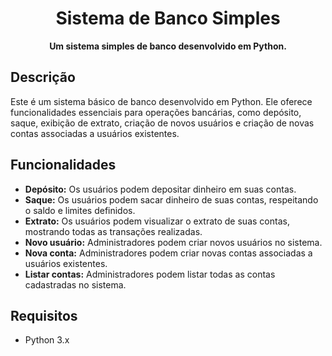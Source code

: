 <h1 align="center">Sistema de Banco Simples</h1>

<p align="center">
  <strong>Um sistema simples de banco desenvolvido em Python.</strong>
</p>

## Descrição

Este é um sistema básico de banco desenvolvido em Python. Ele oferece funcionalidades essenciais para operações bancárias, como depósito, saque, exibição de extrato, criação de novos usuários e criação de novas contas associadas a usuários existentes.

## Funcionalidades

- **Depósito:** Os usuários podem depositar dinheiro em suas contas.
- **Saque:** Os usuários podem sacar dinheiro de suas contas, respeitando o saldo e limites definidos.
- **Extrato:** Os usuários podem visualizar o extrato de suas contas, mostrando todas as transações realizadas.
- **Novo usuário:** Administradores podem criar novos usuários no sistema.
- **Nova conta:** Administradores podem criar novas contas associadas a usuários existentes.
- **Listar contas:** Administradores podem listar todas as contas cadastradas no sistema.

## Requisitos

- Python 3.x

